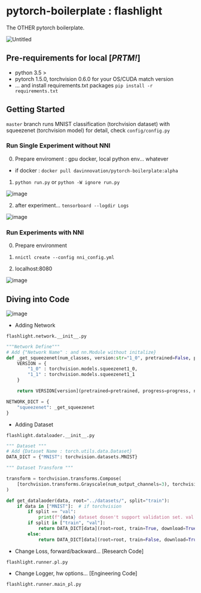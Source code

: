 # pytorch-boilerplate : flashlight

The OTHER pytorch boilerplate.

![Untitled](https://user-images.githubusercontent.com/3917185/84566705-4a425f80-adae-11ea-92f5-6290aff0478a.png)

## Pre-requirements for local [*PRTM!*]

- python 3.5 >
- pytorch 1.5.0, torchvision 0.6.0 for your OS/CUDA match version
- ... and install requirements.txt packages `pip install -r requirements.txt`

## Getting Started

`master` branch runs MNIST classification (torchvision dataset) with squeezenet (torchvision model)
for detail, check `config/config.py`

### Run Single Experiment without NNI

0. Prepare enviroment : gpu docker, local python env... whatever

- if docker : `docker pull davinnovation/pytorch-boilerplate:alpha`

1. `python run.py` or `python -W ignore run.py`

![image](https://user-images.githubusercontent.com/3917185/84721592-fc9b4200-afbb-11ea-9602-c41dc58f8b8a.png)

2. after experiment... `tensorboard --logdir Logs`

![image](https://user-images.githubusercontent.com/3917185/84721667-26ecff80-afbc-11ea-8152-4025cbaeda90.png)

### Run Experiments with NNI

0. Prepare environment

1. `nnictl create --config nni_config.yml`

2. localhost:8080

![image](https://user-images.githubusercontent.com/3917185/84721734-484deb80-afbc-11ea-8585-60f1752dd1d8.png)

## Diving into Code

![image](https://user-images.githubusercontent.com/3917185/84723043-ac25e380-afbf-11ea-9116-fbabd47b5cc0.png)

- Adding Network

`flashlight.network.__init__.py`

```python
"""Network Define"""
# Add {"Network Name" : and nn.Module without initalize}
def _get_squeezenet(num_classes, version:str="1_0", pretrained=False, progress=True):
    VERSION = {
        "1_0" : torchvision.models.squeezenet1_0,
        "1_1" : torchvision.models.squeezenet1_1
    }

    return VERSION[version](pretrained=pretrained, progress=progress, num_classes=num_classes)

NETWORK_DICT = {
    "squeezenet": _get_squeezenet
}
```

- Adding Dataset

`flashlight.dataloader.__init__.py`

```python
""" Dataset """
# Add {Dataset Name : torch.utils.data.Dataset}
DATA_DICT = {"MNIST": torchvision.datasets.MNIST}

""" Dataset Transform """

transform = torchvision.transforms.Compose(
    [torchvision.transforms.Grayscale(num_output_channels=3), torchvision.transforms.ToTensor()]
)

def get_datalaoder(data, root="../datasets/", split="train"):
    if data in ["MNIST"]:  # if torchvision
        if split == "val":
            print(f"{data} dataset dosen't support validation set. val replaced by train")
        if split in ["train", "val"]:
            return DATA_DICT[data](root=root, train=True, download=True, transform=transform)
        else:
            return DATA_DICT[data](root=root, train=False, download=True, transform=transform)
```

- Change Loss, forward/backward... [Research Code]

`flashlight.runner.pl.py`

- Change Logger, hw options... [Engineering Code]

`flashlight.runner.main_pl.py`
